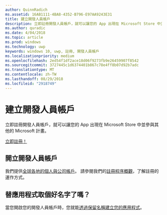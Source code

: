 ```yaml
---
author: QuinnRadich
ms.assetid: 16AB1111-4BA8-4352-B796-E97AA9243E31
title: 建立開發人員帳戶
description: 立即註冊開發人員帳戶，就可以讓您的 App 出現在 Microsoft Store 中並參與其他的 Microsoft 計畫。
ms.author: quradic
ms.date: 4/04/2018
ms.topic: article
ms.prod: windows
ms.technology: uwp
keywords: windows 10, uwp, 註冊, 開發人員帳戶
ms.localizationpriority: medium
ms.openlocfilehash: 2ed54f1df2ace18d06f9273fb9e26459907f8542
ms.sourcegitcommit: 3727445c1d6374401b867c78e4ff8b07d92b7adc
ms.translationtype: MT
ms.contentlocale: zh-TW
ms.lasthandoff: 08/29/2018
ms.locfileid: "2918749"
---
```

# <a name="create-a-developer-account"></a>建立開發人員帳戶

立即註冊開發人員帳戶，就可以讓您的 App 出現在 Microsoft Store 中並參與其他的 Microsoft 計畫。

[立即註冊！](http://go.microsoft.com/fwlink/p/?LinkId=615100)

## <a name="opening-your-developer-account"></a>開立開發人員帳戶

我們提供[全球各地的個人與公司帳戶](../publish/account-types-locations-and-fees.md)。 請參閱我們的[註冊程序概觀](../publish/opening-a-developer-account.md)，了解註冊的運作方式。

## <a name="have-a-name-for-your-app"></a>替應用程式取個好名字了嗎？

當您開啟您的開發人員帳戶時，您就能[透過保留名稱建立您的應用程式](https://msdn.microsoft.com/library/windows/apps/JJ657967)。

